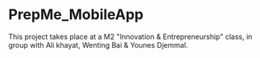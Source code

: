 # PrepMe_MobileApp
This project takes place at a M2 "Innovation &amp; Entrepreneurship" class, in group with Ali khayat, Wenting Bai &amp; Younes Djemmal.

